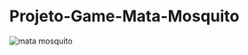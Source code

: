 # Projeto-Game-Mata-Mosquito
![mata mosquito](https://user-images.githubusercontent.com/83648293/151685579-9ed71308-17bb-40a0-b476-8dc30ec60866.jpg)
